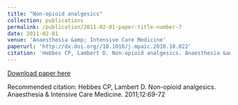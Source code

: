 ```yaml
---
title: "Non-opioid analgesics"
collection: publications
permalink: /publication/2011-02-01-paper-title-number-7
date: 2011-02-01
venue: 'Anaesthesia &amp; Intensive Care Medicine'
paperurl: 'http://dx.doi.org//10.1016/j.mpaic.2010.10.022'
citation: 'Hebbes CP, Lambert D. Non-opioid analgesics. Anaesthesia &amp; Intensive Care Medicine. 2011;12:69-72'
---
```


<a href='http://dx.doi.org//10.1016/j.mpaic.2010.10.022'>Download paper here</a>

Recommended citation: Hebbes CP, Lambert D. Non-opioid analgesics. Anaesthesia & Intensive Care Medicine. 2011;12:69-72